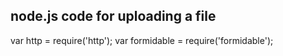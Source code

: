 ## node.js code for uploading a file
var http = require('http');
var formidable = require('formidable');

